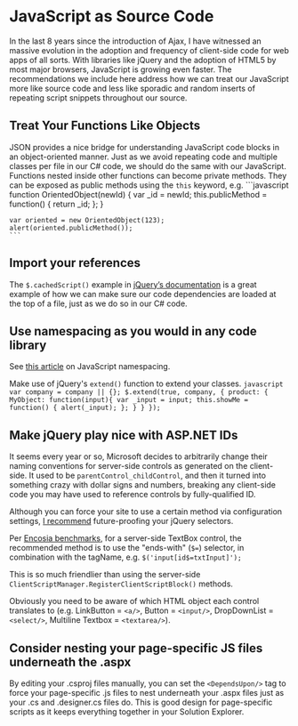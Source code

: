 # JavaScript as Source Code
In the last 8 years since the introduction of Ajax, I have witnessed an massive evolution in the adoption and frequency of client-side code for web apps of all sorts. With libraries like jQuery and the adoption of HTML5 by most major browsers, JavaScript is growing even faster. The recommendations we include here address how we can treat our JavaScript more like source code and less like sporadic and random inserts of repeating script snippets throughout our source.

## Treat Your Functions Like Objects
JSON provides a nice bridge for understanding JavaScript code blocks in an object-oriented manner. Just as we avoid repeating code and multiple classes per file in our C# code, we should do the same with our JavaScript. Functions nested inside other functions can become private methods. They can be exposed as public methods using the `this` keyword, e.g.
    ```javascript
    function OrientedObject(newId) {
        var _id = newId;
        this.publicMethod = function() {
            return _id;
        };
    }
    
    var oriented = new OrientedObject(123);
    alert(oriented.publicMethod());
    ```
## Import your references
The `$.cachedScript()` example in [jQuery’s documentation](http://api.jquery.com/jQuery.getScript/) is a great example of how we can make sure our code dependencies are loaded at the top of a file, just as we do so in our C# code.

## Use namespacing as you would in any code library

See [this article](http://addyosmani.com/blog/essential-js-namespacing/) on JavaScript namespacing.

Make use of jQuery's `extend()` function to extend your classes.
    ```javascript
    var company = company || {};
    $.extend(true, company, {
        product: {
            MyObject: function(input){
                var _input = input;
                this.showMe = function() { alert(_input); };
            }
        }
    });
    ```
## Make jQuery play nice with ASP.NET IDs
It seems every year or so, Microsoft decides to arbitrarily change their naming conventions for server-side controls as generated on the client-side. It used to be `parentControl_childControl`, and then it turned into something crazy with dollar signs and numbers, breaking any client-side code you may have used to reference controls by fully-qualified ID.

Although you can force your site to use a certain method via configuration settings, [I recommend](http://mustfollow.wordpress.com/2012/08/12/optimizing-jquery-selectors-for-asp-net-controls/) future-proofing your jQuery selectors.

Per [Encosia benchmarks](http://encosia.com/11-keystrokes-that-made-my-jquery-selector-run-10x-faster/), for a server-side TextBox control, the recommended method is to use the "ends-with" (`$=`) selector, in combination with the tagName, e.g. `$('input[id$=txtInput]');`

This is so much friendlier than using the server-side `ClientScriptManager.RegisterClientScriptBlock()` methods.

Obviously you need to be aware of which HTML object each control translates to (e.g. LinkButton = `<a/>`, Button = `<input/>`, DropDownList = `<select/>`, Multiline Textbox = `<textarea/>`).

## Consider nesting your page-specific JS files underneath the .aspx
By editing your .csproj files manually, you can set the `<DependsUpon/>` tag to force your page-specific .js files to nest underneath your .aspx files just as your .cs and .designer.cs files do. This is good design for page-specific scripts as it keeps everything together in your Solution Explorer.